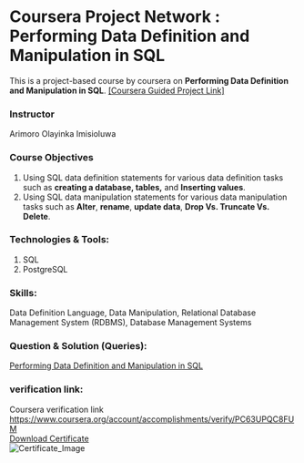 # Coursera Project Network : **Performing Data Definition and Manipulation in SQL**
This is a project-based course by coursera on **Performing Data Definition and Manipulation in SQL**. [[Coursera Guided Project Link]](https://www.coursera.org/projects/performing-data-definition-and-manipulation-in-sql/)


### Instructor
Arimoro Olayinka Imisioluwa

### Course Objectives
1. Using SQL data definition statements for various data definition tasks such as **creating a database, tables,** and **Inserting values**.
2. Using SQL data manipulation statements for various data manipulation tasks such as **Alter**, **rename**, **update data**, **Drop Vs. Truncate Vs. Delete**.

### Technologies & Tools:
1. SQL
2. PostgreSQL

### Skills:
Data Definition Language, Data Manipulation, Relational Database Management System (RDBMS), Database Management Systems

### Question & Solution (Queries):
[Performing Data Definition and Manipulation in SQL](https://github.com/itsamul/SQL-Project/blob/main/Performing%20Data%20Definition%20and%20Manipulation%20in%20SQL/Data_Definition_and_Manipulation_in_SQL.sql)

### verification link:
Coursera verification link https://www.coursera.org/account/accomplishments/verify/PC63UPQC8FUM
<br>[Download Certificate](https://github.com/itsamul/SQL-Project/blob/main/Performing%20Data%20Definition%20and%20Manipulation%20in%20SQL/Coursera%20PC63UPQC8FUM.pdf)
<br>![Certificate_Image](https://github.com/itsamul/SQL-Project/assets/85364800/b5c89f72-ccc3-4cb9-8dd1-350d7511f8fb)
